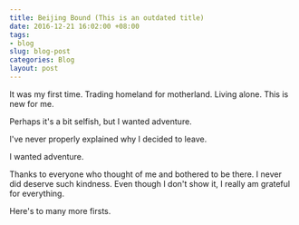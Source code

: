 ```yaml
---
title: Beijing Bound (This is an outdated title)
date: 2016-12-21 16:02:00 +08:00
tags:
- blog
slug: blog-post
categories: Blog
layout: post
---
```


It was my first time. Trading homeland for motherland. Living alone. This is new for me.

Perhaps it's a bit selfish, but I wanted adventure.

I've never properly explained why I decided to leave. 









I wanted adventure.












Thanks to everyone who thought of me and bothered to be there. I never did deserve such kindness. Even though I don't show it, I really am grateful for everything.

Here's to many more firsts.

<div class="whitespace"></div>